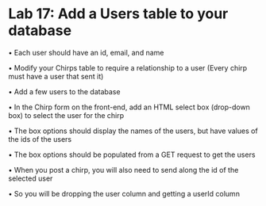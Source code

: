 # Lab 17: Add a Users table to your database

  • Each user should have an id, email, and name
  
  • Modify your Chirps table to require a relationship to a user (Every chirp must have a user that sent it)
  
  • Add a few users to the database
  
  • In the Chirp form on the front-end, add an HTML select box (drop-down box) to select the user for the chirp
  
  • The box options should display the names of the users, but have values of the ids of the users
  
  • The box options should be populated from a GET request to get the users
  
  • When you post a chirp, you will also need to send along the id of the selected user
  
  • So you will be dropping the user column and getting a userId column
